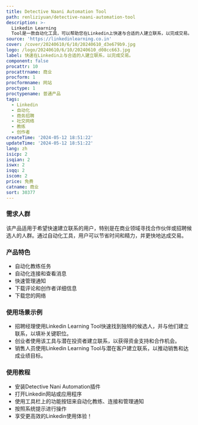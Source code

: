 ```yaml
---
title: Detective Naani Automation Tool
path: renliziyuan/detective-naani-automation-tool
description: >-
  Linkedin Learning
  Tool是一款自动化工具，可以帮助您在Linkedin上快速与合适的人建立联系，以完成交易。它可以帮助您找到招聘经理，招聘独特的候选人，并自动发送邮件和定制通知。该工具还提供了Coach和Creators两个功能，可以自动化教练和网络功能。
source: 'https://linkedinlearning.co.in'
cover: /cover/20240610/6/10/20240610_d3e679b9.jpg
logo: /logo/20240610/6/10/20240610_d08cc663.jpg
label: 快速在Linkedin上与合适的人建立联系，以完成交易。
component: false
procattr: 10
procattrname: 商业
procform: 1
procformname: 网站
proctype: 1
proctypename: 普通产品
tags:
  - Linkedin
  - 自动化
  - 商务招聘
  - 社交网络
  - 教练
  - 创作者
createTime: '2024-05-12 18:51:22'
updateTime: '2024-05-12 18:51:22'
lang: zh
isicp: 2
isqian: 2
iswx: 2
isqq: 2
iscom: 2
price: 免费
catname: 商业
sort: 30377
---
```




### 需求人群
该产品适用于希望快速建立联系的用户，特别是在商业领域寻找合作伙伴或招聘候选人的人群。通过自动化工具，用户可以节省时间和精力，并更快地达成交易。

### 产品特色
* 自动化教练任务
* 自动化连接和查看消息
* 快速管理通知
* 下载评论和创作者详细信息
* 下载您的网络

### 使用场景示例
* 招聘经理使用Linkedin Learning Tool快速找到独特的候选人，并与他们建立联系，以填补关键职位。
* 创业者使用该工具与潜在投资者建立联系，以获得资金支持和合作机会。
* 销售人员使用Linkedin Learning Tool与潜在客户建立联系，以推动销售和达成业绩目标。

### 使用教程
* 安装Detective Nani Automation插件
* 打开Linkedin网站或应用程序
* 使用工具栏上的功能按钮来自动化教练、连接和管理通知
* 按照系统提示进行操作
* 享受更高效的Linkedin使用体验！

  
